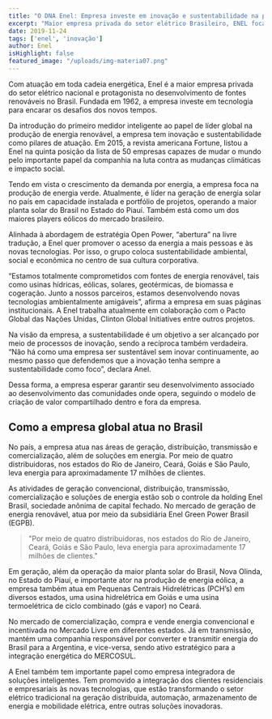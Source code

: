 ```yaml
---
title: "O DNA Enel: Empresa investe em inovação e sustentabilidade na produção de energia para novos tempos."
excerpt: "Maior empresa privada do setor elétrico Brasileiro, ENEL foca na inovação para promover o desenvolvimento sustentável da empresa, tendo em vista os desafios globais."
date: 2019-11-24
tags: ['enel', 'inovação']
author: Enel
isHighlight: false
featured_image: "/uploads/img-materia07.png"
---
```


Com atuação em toda cadeia energética, Enel é a maior empresa privada do setor elétrico nacional e protagonista no desenvolvimento de fontes renováveis no Brasil. Fundada em 1962, a empresa investe em tecnologia para encarar os desafios dos novos tempos.

Da introdução do primeiro medidor inteligente ao papel de líder global na produção de energia renovável, a empresa tem inovação e sustentabilidade como pilares de atuação. Em 2015, a revista americana Fortune, listou a Enel na quinta posição da lista de 50 empresas capazes de mudar o mundo pelo importante papel da companhia na luta contra as mudanças climáticas e impacto social.

Tendo em vista o crescimento da demanda por energia, a empresa foca na produção de energia verde. Atualmente, é líder na geração de energia solar no país em capacidade instalada e portfólio de projetos, operando a maior planta solar do Brasil no Estado do Piauí. Também está como um dos maiores players eólicos do mercado brasileiro.

Alinhada à abordagem de estratégia Open Power, “abertura” na livre tradução, a Enel quer promover o acesso da energia a mais pessoas e às novas tecnologias. Por isso, o grupo coloca sustentabilidade ambiental, social e econômica no centro de sua cultura corporativa.

“Estamos totalmente comprometidos com fontes de energia renovável, tais como usinas hídricas, eólicas, solares, geotérmicas, de biomassa e cogeração. Junto a nossos parceiros, estamos desenvolvendo novas tecnologias ambientalmente amigáveis”, afirma a empresa em suas páginas institucionais. A Enel trabalha atualmente em colaboração com o Pacto Global das Nações Unidas, Clinton Global Initiatives entre outros projetos.

Na visão da empresa, a sustentabilidade é um objetivo a ser alcançado por meio de processos de inovação, sendo a recíproca também verdadeira. “Não há como uma empresa ser sustentável sem inovar continuamente, ao mesmo passo que defendemos que a inovação tenha sempre a sustentabilidade como foco”, declara Anel.

Dessa forma, a empresa esperar garantir seu desenvolvimento associado ao desenvolvimento das comunidades onde opera, seguindo o modelo de criação de valor compartilhado dentro e fora da empresa.

## Como a empresa global atua no Brasil

No país, a empresa atua nas áreas de geração, distribuição, transmissão e comercialização, além de soluções em energia. Por meio de quatro distribuidoras, nos estados do Rio de Janeiro, Ceará, Goiás e São Paulo, leva energia para aproximadamente 17 milhões de clientes.

As atividades de geração convencional, distribuição, transmissão, comercialização e soluções de energia estão sob o controle da holding Enel Brasil, sociedade anônima de capital fechado. No mercado de geração de energia renovável, atua por meio da subsidiária Enel Green Power Brasil (EGPB).

> "Por meio de quatro distribuidoras, nos estados do Rio de Janeiro, Ceará, Goiás e São Paulo, leva energia para aproximadamente 17 milhões de clientes."

Em geração, além da operação da maior planta solar do Brasil, Nova Olinda, no Estado do Piauí, e importante ator na produção de energia eólica, a empresa também atua em Pequenas Centrais Hidrelétricas (PCH’s) em diversos estados, uma usina hidrelétrica em Goiás e uma usina termoelétrica de ciclo combinado (gás e vapor) no Ceará.

No mercado de comercialização, compra e vende energia convencional e incentivada no Mercado Livre em diferentes estados. Já em transmissão, mantém uma companhia responsável por converter e transmitir energia do Brasil para a Argentina, e vice-versa, sendo ativo estratégico para a integração energética do MERCOSUL.

A Enel também tem importante papel como empresa integradora de soluções inteligentes. Tem promovido a integração dos clientes residenciais e empresariais às novas tecnologias, que estão transformando o setor elétrico tradicional na geração distribuída, automação, armazenamento de energia e mobilidade elétrica, entre outras soluções inovadoras.